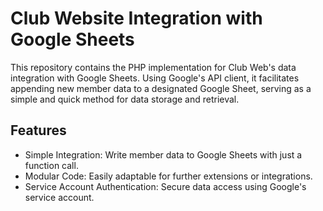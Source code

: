 
# Club Website Integration with Google Sheets

This repository contains the PHP implementation for Club Web's data integration with Google Sheets. Using Google's API client, it facilitates appending new member data to a designated Google Sheet, serving as a simple and quick method for data storage and retrieval.

## Features

- Simple Integration: Write member data to Google Sheets with just a function call.
- Modular Code: Easily adaptable for further extensions or integrations.
- Service Account Authentication: Secure data access using Google's service account.
